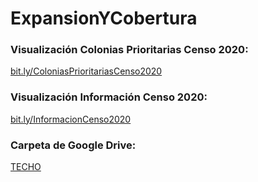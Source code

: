 # ExpansionYCobertura
### Visualización Colonias Prioritarias Censo 2020:
[bit.ly/ColoniasPrioritariasCenso2020](https://bit.ly/ColoniasPrioritariasCenso2020)
### Visualización Información Censo 2020:
[bit.ly/InformacionCenso2020](https://bit.ly/InformacionCenso2020)
### Carpeta de Google Drive:
[TECHO](https://drive.google.com/drive/folders/1sGPFRQQxFvTNg5YW06H3-v7qJhjBF_IA?usp=sharing)
